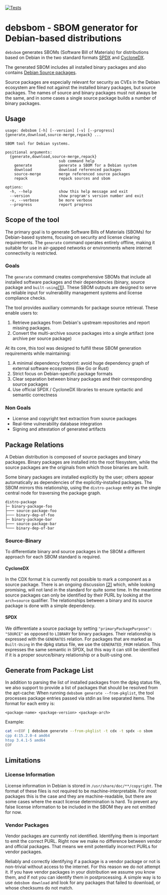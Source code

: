 [![Tests](https://github.com/siemens/debsbom/actions/workflows/test.yml/badge.svg)](https://github.com/siemens/debsbom/actions/workflows/test.yml)

# debsbom - SBOM generator for Debian-based distributions

`debsbom` generates SBOMs (Software Bill of Materials) for distributions based on Debian in the two standard formats [SPDX](https://www.spdx.org) and [CycloneDX](https://www.cyclonedx.org).

The generated SBOM includes all installed binary packages and also contains [Debian Source packages](https://www.debian.org/doc/debian-policy/ch-source.html).

Source packages are especially relevant for security as CVEs in the Debian ecosystem are filed not against the installed binary packages, but source packages. The names of source and binary packages must not always be the same, and in some cases a single source package builds a number of binary packages.

## Usage

```
usage: debsbom [-h] [--version] [-v] [--progress] {generate,download,source-merge,repack} ...

SBOM tool for Debian systems.

positional arguments:
  {generate,download,source-merge,repack}
                        sub command help
    generate            generate a SBOM for a Debian system
    download            download referenced packages
    source-merge        merge referenced source packages
    repack              repack sources and sbom

options:
  -h, --help            show this help message and exit
  --version             show program's version number and exit
  -v, --verbose         be more verbose
  --progress            report progress
```

## Scope of the tool

The primary goal is to generate Software Bills of Materials (SBOMs) for Debian-based systems, focusing on security and license clearing requirements.
The `generate` command operates entirely offline, making it suitable for use in air-gapped networks or environments where internet connectivity is restricted.

### Goals

The `generate` command creates comprehensive SBOMs that include all installed software packages and their dependencies (binary, source package and
`built-using`[[1]](https://www.debian.org/doc/debian-policy/ch-relationships.html#s-built-using)).
These SBOM outputs are designed to serve as reliable input for vulnerability management systems and license compliance checks.

The tool provides auxiliary commands for package source retrieval. These enable users to:
1. Retrieve packages from Debian's upstream repositories and report missing packages.
2. Convert the multi-archive source packages into a single artifact (one archive per source package)

At its core, this tool was designed to fulfill these SBOM generation requirements while maintaining:
1. A minimal dependency footprint: avoid huge dependency graph of external software ecosystems (like Go or Rust)
2. Strict focus on Debian-specific package formats
3. Clear separation between binary packages and their corresponding source packages
4. Use official SPDX / CycloneDX libraries to ensure syntactic and semantic correctness

### Non Goals

- License and copyright text extraction from source packages
- Real-time vulnerability database integration
- Signing and attestation of generated artifacts

## Package Relations

A Debian distribution is composed of source packages and binary packages.
Binary packages are installed into the root filesystem, while the source packages are the originals from which those binaries are built.

Some binary packages are installed explicitly by the user; others appear automatically as dependencies of the explicitly‑installed packages.
The SBOM mirrors this relationship, using the `distro-package` entry as the single central node for traversing the package graph.

```
distro-package
├─ binary-package-foo
├─── source-package-foo
├─── binary-dep-of-foo
├─ binary-package-bar
├─── source-package-bar
└─── binary-dep-of-bar
```

### Source-Binary

To differentiate binary and source packages in the SBOM a different approach for each SBOM standard is required.

#### CycloneDX

In the CDX format it is currently not possible to mark a component as a source package. There is an ongoing discussion [[2]](https://github.com/CycloneDX/specification/issues/612) which, while looking promising, will not land in the standard for quite some time. In the meantime source packages can only be identified by their PURL by looking at the `arch=source` qualifier. The relationships between a binary and its source package is done with a simple dependency.

#### SPDX

We differentiate a source package by setting `"primaryPackagePurpose": "SOURCE"` as opposed to `LIBRARY` for binary packages. Their relationship is expressed with the `GENERATES` relation. For packages that are marked as `Built-Using` in the dpkg status file, we use the `GENERATED_FROM` relation. This expresses the same semantic in SPDX, but this way it can still be identified if it is a proper source/binary relationship or a built-using one.

## Generate from Package List

In addition to parsing the list of installed packages from the dpkg status file, we also support to provide a list of packages that should be resolved
from the apt-cache: When running `debsbom generate --from-pkglist`, the tool
processes package entries passed via stdin as line separated items. The format
for each entry is:

```
<package-name> <package-version> <package-arch>
```

Example:

```bash
cat <<EOF | debsbom generate --from-pkglist -t cdx -t spdx -o sbom
cpp 4:15.2.0-4 amd64
htop 3.4.1-5 amd64
EOF
```

## Limitations

### License Information

License information in Debian is stored in `/usr/share/doc/**/copyright`. The format of these files is not required to be machine-interpretable. For most packages this is the case and they are machine-readable, but there are some cases where the exact license determination is hard.
To prevent any false license information to be included in the SBOM they are not emitted for now.

### Vendor Packages

Vendor packages are currently not identified. Identifying them is important to emit the correct PURL. Right now we make no difference between vendor and official packages. That means we emit potentially incorrect PURLs for vendor packages.

Reliably and correctly identifying if a package is a vendor package or not is non-trivial without access to the internet. For this reason we do not attempt it. If you have vendor packages in your distribution we assume you know them, and if not you can identify them in postprocessing. A simple way is to use `debsbom download` and look for any packages that failed to download, or whose checksums do not match.
